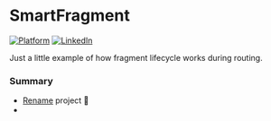 # SmartFragment

[![Platform](https://img.shields.io/badge/platform-android-green.svg)](http://developer.android.com/index.html)
[![LinkedIn](https://img.shields.io/badge/LinkedIn-Alesh-blue)](https://www.linkedin.com/in/dmitry-aleshkov)

Just a little example of how fragment lifecycle works during routing.

### Summary

* [Rename](https://gist.github.com/Alesh17/9c7dbbf0e894f601ac7a7af458ac7402) project 🤘
*